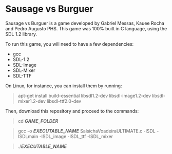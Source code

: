 # Sausage vs Burguer

Sausage vs Burguer is a game developed by Gabriel Messas, Kauee Rocha and Pedro Augusto PHS.
This game was 100% built in C language, using the SDL 1.2 library.

To run this game, you will need to have a few dependencies:

- gcc
- SDL-1.2
- SDL-Image
- SDL-Mixer
- SDL-TTF

On Linux, for instance, you can install them by running:

> apt-get install build-essential libsdl1.2-dev libsdl-image1.2-dev libsdl-mixer1.2-dev libsdl-ttf2.0-dev

Then, download this repository and proceed to the commands:

> cd _**GAME_FOLDER**_

> gcc -o _**EXECUTABLE_NAME**_ SalsichaVoadeiraULTIMATE.c -lSDL -lSDLmain -lSDL_image -lSDL_ttf -lSDL_mixer

> ./_**EXECUTABLE_NAME**_
